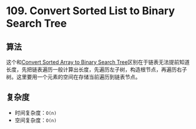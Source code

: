 # 109. Convert Sorted List to Binary Search Tree
## 算法
这个和[Convert Sorted Array to Binary Search Tree](https://leetcode.com/problems/convert-sorted-array-to-binary-search-tree/description/)区别在于链表无法提前知道长度，先把链表遍历一般计算出长度，先遍历左子树，构造根节点，再遍历右子树。这里要用一个元素的空间在存储当前遍历到链表节点。

## 复杂度
- 时间复杂度：`O(n)`
- 空间复杂度：`O(n)`
